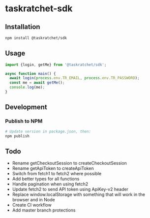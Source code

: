 # taskratchet-sdk

## Installation

```sh
npm install @taskratchet/sdk
```

## Usage

```js
import {login, getMe} from '@taskratchet/sdk';

async function main() {
  await login(process.env.TR_EMAIL, process.env.TR_PASSWORD);
  const me = await getMe();
  console.log(me);
}
```

## Development

### Publish to NPM

```sh
# Update version in package.json, then:
npm publish
```

## Todo

- Rename getCheckoutSession to createCheckoutSession
- Rename getApiToken to createApiToken
- Switch from fetch1 to fetch2 where possible
- Add better types for all functions
- Handle pagination when using fetch2
- Update fetch2 to send API token using ApiKey-v2 header
- Replace window.localStorage with something that will work in the browser and in Node
- Create CI workflow
- Add master branch protections
